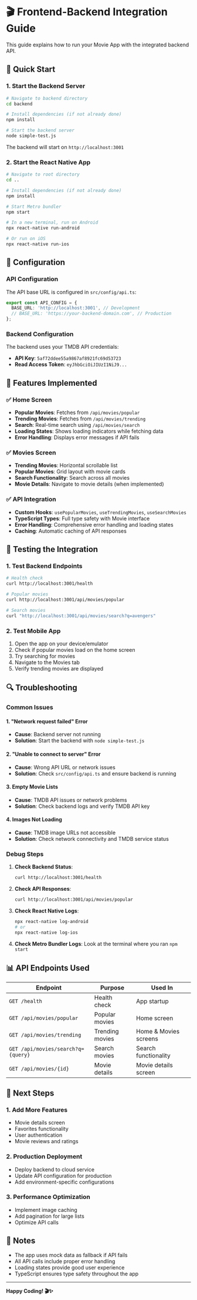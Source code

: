 # 🎬 Frontend-Backend Integration Guide

This guide explains how to run your Movie App with the integrated backend API.

## 🚀 Quick Start

### 1. Start the Backend Server

```bash
# Navigate to backend directory
cd backend

# Install dependencies (if not already done)
npm install

# Start the backend server
node simple-test.js
```

The backend will start on `http://localhost:3001`

### 2. Start the React Native App

```bash
# Navigate to root directory
cd ..

# Install dependencies (if not already done)
npm install

# Start Metro bundler
npm start

# In a new terminal, run on Android
npx react-native run-android

# Or run on iOS
npx react-native run-ios
```

## 🔧 Configuration

### API Configuration
The API base URL is configured in `src/config/api.ts`:

```typescript
export const API_CONFIG = {
  BASE_URL: 'http://localhost:3001', // Development
  // BASE_URL: 'https://your-backend-domain.com', // Production
};
```

### Backend Configuration
The backend uses your TMDB API credentials:
- **API Key**: `5af72ddee55a9867af8921fc69d53723`
- **Read Access Token**: `eyJhbGciOiJIUzI1NiJ9...`

## 📱 Features Implemented

### ✅ Home Screen
- **Popular Movies**: Fetches from `/api/movies/popular`
- **Trending Movies**: Fetches from `/api/movies/trending`
- **Search**: Real-time search using `/api/movies/search`
- **Loading States**: Shows loading indicators while fetching data
- **Error Handling**: Displays error messages if API fails

### ✅ Movies Screen
- **Trending Movies**: Horizontal scrollable list
- **Popular Movies**: Grid layout with movie cards
- **Search Functionality**: Search across all movies
- **Movie Details**: Navigate to movie details (when implemented)

### ✅ API Integration
- **Custom Hooks**: `usePopularMovies`, `useTrendingMovies`, `useSearchMovies`
- **TypeScript Types**: Full type safety with Movie interface
- **Error Handling**: Comprehensive error handling and loading states
- **Caching**: Automatic caching of API responses

## 🧪 Testing the Integration

### 1. Test Backend Endpoints
```bash
# Health check
curl http://localhost:3001/health

# Popular movies
curl http://localhost:3001/api/movies/popular

# Search movies
curl "http://localhost:3001/api/movies/search?q=avengers"
```

### 2. Test Mobile App
1. Open the app on your device/emulator
2. Check if popular movies load on the home screen
3. Try searching for movies
4. Navigate to the Movies tab
5. Verify trending movies are displayed

## 🔍 Troubleshooting

### Common Issues

#### 1. "Network request failed" Error
- **Cause**: Backend server not running
- **Solution**: Start the backend with `node simple-test.js`

#### 2. "Unable to connect to server" Error
- **Cause**: Wrong API URL or network issues
- **Solution**: Check `src/config/api.ts` and ensure backend is running

#### 3. Empty Movie Lists
- **Cause**: TMDB API issues or network problems
- **Solution**: Check backend logs and verify TMDB API key

#### 4. Images Not Loading
- **Cause**: TMDB image URLs not accessible
- **Solution**: Check network connectivity and TMDB service status

### Debug Steps

1. **Check Backend Status**:
   ```bash
   curl http://localhost:3001/health
   ```

2. **Check API Responses**:
   ```bash
   curl http://localhost:3001/api/movies/popular
   ```

3. **Check React Native Logs**:
   ```bash
   npx react-native log-android
   # or
   npx react-native log-ios
   ```

4. **Check Metro Bundler Logs**:
   Look at the terminal where you ran `npm start`

## 📊 API Endpoints Used

| Endpoint | Purpose | Used In |
|----------|---------|---------|
| `GET /health` | Health check | App startup |
| `GET /api/movies/popular` | Popular movies | Home screen |
| `GET /api/movies/trending` | Trending movies | Home & Movies screens |
| `GET /api/movies/search?q={query}` | Search movies | Search functionality |
| `GET /api/movies/{id}` | Movie details | Movie details screen |

## 🚀 Next Steps

### 1. Add More Features
- Movie details screen
- Favorites functionality
- User authentication
- Movie reviews and ratings

### 2. Production Deployment
- Deploy backend to cloud service
- Update API configuration for production
- Add environment-specific configurations

### 3. Performance Optimization
- Implement image caching
- Add pagination for large lists
- Optimize API calls

## 📝 Notes

- The app uses mock data as fallback if API fails
- All API calls include proper error handling
- Loading states provide good user experience
- TypeScript ensures type safety throughout the app

---

**Happy Coding! 🎬✨**
